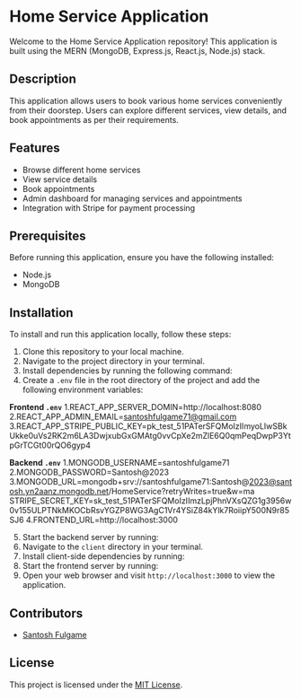 # Home Service Application

Welcome to the Home Service Application repository! This application is built using the MERN (MongoDB, Express.js, React.js, Node.js) stack.

## Description

This application allows users to book various home services conveniently from their doorstep. Users can explore different services, view details, and book appointments as per their requirements.

## Features

- Browse different home services
- View service details
- Book appointments
- Admin dashboard for managing services and appointments
- Integration with Stripe for payment processing

## Prerequisites

Before running this application, ensure you have the following installed:

- Node.js
- MongoDB

## Installation

To install and run this application locally, follow these steps:

1. Clone this repository to your local machine.
2. Navigate to the project directory in your terminal.
3. Install dependencies by running the following command:
4. Create a `.env` file in the root directory of the project and add the following environment variables:

**Frontend `.env`**
1.REACT_APP_SERVER_DOMIN=http://localhost:8080
2.REACT_APP_ADMIN_EMAIL=santoshfulgame71@gmail.com
3.REACT_APP_STRIPE_PUBLIC_KEY=pk_test_51PATerSFQMoIzIImyoLIwSBkUkke0uVs2RK2m6LA3DwjxubGxGMAtg0vvCpXe2mZlE6Q0qmPeqDwpP3YtpGrTCGt00rQO6gyp4


**Backend `.env`**
1.MONGODB_USERNAME=santoshfulgame71
2.MONGODB_PASSWORD=Santosh@2023
3.MONGODB_URL=mongodb+srv://santoshfulgame71:Santosh@2023@santosh.yn2aanz.mongodb.net/HomeService?retryWrites=true&w=ma
STRIPE_SECRET_KEY=sk_test_51PATerSFQMoIzIImzLpjPhnVXsQZG1g3956w0v155ULPTNkMKOCbRsvYGZP8WG3AgC1Vr4YSiZ84kYlk7RoiipY500N9r85SJ6
4.FRONTEND_URL=http://localhost:3000

5. Start the backend server by running:
6. Navigate to the `client` directory in your terminal.
7. Install client-side dependencies by running:
8. Start the frontend server by running:
9. Open your web browser and visit `http://localhost:3000` to view the application.

## Contributors

- [Santosh Fulgame](https://github.com/SantoshFulgame)
  

## License

This project is licensed under the [MIT License](LICENSE).
